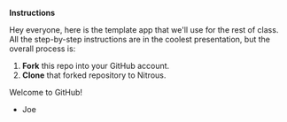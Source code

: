 **Instructions**

Hey everyone, here is the template app that we'll use for the rest of class. All the step-by-step instructions are in the coolest presentation, but the overall process is:

1. **Fork** this repo into your GitHub account. 
2. **Clone** that forked repository to Nitrous. 

Welcome to GitHub!
- Joe
